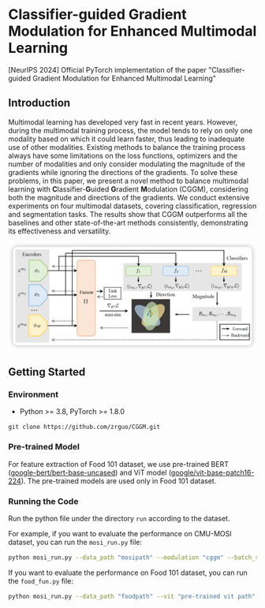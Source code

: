 # Classifier-guided Gradient Modulation for Enhanced Multimodal Learning

[NeurIPS 2024] Official PyTorch implementation of the paper "Classifier-guided Gradient Modulation for Enhanced Multimodal Learning"

## Introduction

Multimodal learning has developed very fast in recent years. However, during the multimodal training process, the model tends to rely on only one modality based on which it could learn faster, thus leading to inadequate use of other modalities. Existing methods to balance the training process always have some limitations on the loss functions, optimizers and the number of modalities and only consider modulating the magnitude of the gradients while ignoring the directions of the gradients. To solve these problems, in this paper, we present a novel method to balance multimodal learning with **C**lassifier-**G**uided **G**radient **M**odulation (CGGM), considering both the magnitude and directions of the gradients. We conduct extensive experiments on four multimodal datasets, covering classification, regression and segmentation tasks. The results show that CGGM outperforms all the baselines and other state-of-the-art methods consistently, demonstrating its effectiveness and versatility.

![image-20241010151651174](overall.png)



## Getting Started

### Environment

- Python >= 3.8, PyTorch >= 1.8.0

```
git clone https://github.com/zrguo/CGGM.git
```

### Pre-trained Model

For feature extraction of Food 101 dataset, we use pre-trained BERT ([google-bert/bert-base-uncased](https://huggingface.co/google-bert/bert-base-uncased)) and ViT model ([google/vit-base-patch16-224](https://huggingface.co/google/vit-base-patch16-224)).  The pre-trained models are used only in Food 101 dataset.

### Running the Code

Run the python file under the directory `run` according to the dataset.

For example, if you want to evaluate the performance on CMU-MOSI dataset,  you can run the `mosi_run.py` file:

```bash
python mosi_run.py --data_path "mosipath" --modulation "cggm" --batch_size 64 --rou 1.3 --lambda 0.2
```

If you want to evaluate the performance on Food 101 dataset, you can run the `food_fun.py` file:

```bash
python mosi_run.py --data_path "foodpath" --vit "pre-trained vit path" --bert "pre-trained bert path" --modulation "cggm"
```







